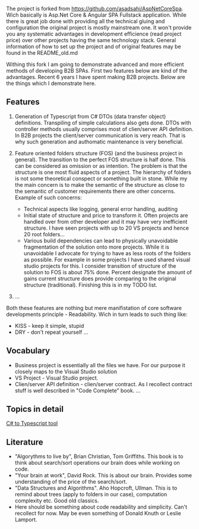 

The project is forked from https://github.com/asadsahi/AspNetCoreSpa. Wich basically is Asp.Net Core & Angular SPA Fullstack application.
While there is great job done with providing all the technical gluing and configuration the original project is mostly mainstream one. It won't provide you any systematic advantages in development efficience (read project price) over other projects having the same technology stack. General information of how to set up the project and of original features may be found in the README_old.md

Withing this fork I am going to demonstrate advanced and more efficient methods of developing B2B SPAs. First two features below are kind of the advantages. Recent 6 years I have spent making B2B projects. Below are the things which I demonstrate here.

## Features
1. Generation of Typescript from C# DTOs (data transfer object) definitions. Transpiling of simple calculations also gets done. DTOs with controller methods usually comprises most of clien/server API definition. In B2B projects the client/server communication is very reach. That is why such generation and authomatic maintenance is very beneficial.

2. Feature oriented folders structure (FOS) (and the business project in general). The transition to the perfect FOS structure is half done. This can be considered as omission or as intention. The problem is that the structure is one most fluid aspects of a project. The hierarchy of folders is not some theoretical conspect or something built in stone. While my the main concern is to make the semantic of the structure as close to the semantic of customer requirements there are other concerns. Example of such concerns: 
	+ Technical aspects like logging, general error handling, auditing
	+ Initial state of structure and price to transform it. Often projects are handled over from other developer and it may have very inefficient structure. I have seen projects with up to 20 VS projects and hence 20 root folders...
	+ Various build dependencies can lead to physically unavoidable fragmentation of the solution onto more projects. While it is unavoidable I advocate for trying to have as less roots of the folders as possible. For example in some projects I have used shared visual studio projects for this.
I consider transition of structure of the solution to FOS is about 75% done. Percent designate the amount of gains current structure does provide comparing to the original structure (traditional). Finishing this is in my TODO list.

3. ...


Both these features are nothing but mere manifistation of core software developments principle - Readability. Wich in turn leads to such thing like:
- KISS - keep it simple, stupid
- DRY - don't repeat yourself
...

## Vocabulary

+ Business project is essentially all the files we have. For our purpose it closely maps to the Visual Studio solution
+ VS Project - Visual Studio project.
+ Clien/server API definition - clien/server contract. As I recollect contract stuff is well described in "Code Complete" book.
...

## Topics in detail

[C# to Typescript tool](README_Cs2Ts.md)

## Literature

- "Algorythms to live by", Brian Christian, Tom Griffiths. This book is to think about search/sort operations our brain does while working on code.
- "Your brain at work", David Rock. This is about our brain. Provides some understanding of the price of the search/sort.
- "Data Structures and Algorithms". Aho Hopcroft, Ullman. This is to remind about trees (apply to folders in our case), computation complexity etc. Good old classics.
- Here should be something about code readability and simplicity. Can't recollect for now. May be even something of Donald Knuth or Leslie Lamport.


